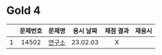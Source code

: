 # Gold 4

|     | 문제번호 |        문제명        | 응시 날짜 | 채점 결과 | 재응시 |
| :-: | :------: | :------------------: | :-------: | :-------: | :----: |
|  1  |  14502   | [연구소](./14502.js) | 23.02.03  |     X     |
